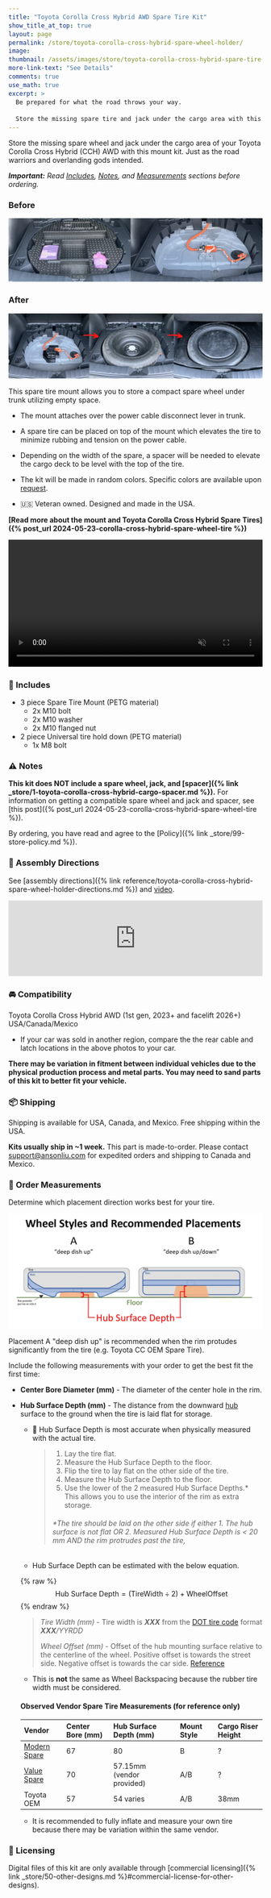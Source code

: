 ```yaml
---
title: "Toyota Corolla Cross Hybrid AWD Spare Tire Kit"
show_title_at_top: true
layout: page
permalink: /store/toyota-corolla-cross-hybrid-spare-wheel-holder/
image:
thumbnail: /assets/images/store/toyota-corolla-cross-hybrid-spare-tire-mount.webp
more-link-text: "See Details"
comments: true
use_math: true
excerpt: >
  Be prepared for what the road throws your way.   
  
  Store the missing spare tire and jack under the cargo area with this mounting solution.
---
```


Store the missing spare wheel and jack under the cargo area of your Toyota Corolla Cross Hybrid (CCH) AWD with this mount kit. Just as the road warriors and overlanding gods intended.

<script async
  src="https://js.stripe.com/v3/buy-button.js">
</script>
<stripe-buy-button buy-button-id="buy_btn_1PKRSfCGCEb5Dn5hhK39wajQ" publishable-key="pk_live_51PKQVBCGCEb5Dn5hLMoKGekYqrgnOSKQeqVJWy89kBmGPTrEx1w6uB5i3FMS4PlynWCEgZ5fD1iEtdCsu1F7iB4n00noGaPFkK">
</stripe-buy-button>

***Important:** Read [Includes](#-includes), [Notes](#-notes), and [Measurements](#-order-measurements) sections before ordering.*

### Before

![corolla cross hybrid tire kit](/wp-content/uploads/2024/05/toyota-corolla-cross-hybrid-tire-kit.webp)

### After

![corolla cross hybrid spare tire mount solution](/wp-content/uploads/2024/05/toyota-corolla-cross-spare-tire-mount-storage.webp)

This spare tire mount allows you to store a compact spare wheel under trunk utilizing empty space.

- The mount attaches over the power cable disconnect lever in trunk.

- A spare tire can be placed on top of the mount which elevates the tire to minimize rubbing and tension on the power cable.

- Depending on the width of the spare, a spacer will be needed to elevate the cargo deck to be level with the top of the tire.

- The kit will be made in random colors. Specific colors are available upon [request](mailto:support@ansonliu.com).

- 🇺🇸 Veteran owned. Designed and made in the USA.

**[Read more about the mount and Toyota Corolla Cross Hybrid Spare Tires]({% post_url 2024-05-23-corolla-cross-hybrid-spare-wheel-tire %})**

<video style="max-width:100%; height:auto;" width="768" height="432" autoplay loop muted playsinline>
 <source src="/assets/images/store/spare-tire-mount-assembly-animation-tire-hold-down-spacer.webm" type="video/webm">
 <source src="/assets/images/store/spare-tire-mount-assembly-animation-tire-hold-down-spacer.mp4" type="video/mp4">
</video>

### 🧰 Includes

- 3 piece Spare Tire Mount (PETG material)
  - 2x M10 bolt
  - 2x M10 washer
  - 2x M10 flanged nut
- 2 piece Universal tire hold down (PETG material)
  - 1x M8 bolt

### ⚠️ Notes

**This kit does NOT include a spare wheel, jack, and [spacer]({% link _store/1-toyota-corolla-cross-hybrid-cargo-spacer.md %}).** For information on getting a compatible spare wheel and jack and spacer, see [this post]({% post_url 2024-05-23-corolla-cross-hybrid-spare-wheel-tire %}).

By ordering, you have read and agree to the [Policy]({% link _store/99-store-policy.md %}).

### 📒 Assembly Directions

See [assembly directions]({% link reference/toyota-corolla-cross-hybrid-spare-wheel-holder-directions.md %}) and [video](https://youtu.be/kHzdqbQ0Vwk).

<iframe style="max-width:100%; height:auto;" width="800" height="450" src="https://www.youtube.com/embed/kHzdqbQ0Vwk?si=Gs0Eo5GvHKTzxLZn" title="YouTube video player" frameborder="0" allow="accelerometer; autoplay; clipboard-write; encrypted-media; gyroscope; picture-in-picture; web-share" referrerpolicy="strict-origin-when-cross-origin" allowfullscreen></iframe>

### 🚘 Compatibility

Toyota Corolla Cross Hybrid AWD (1st gen, 2023+ and facelift 2026+) USA/Canada/Mexico

- If your car was sold in another region, compare the the rear cable and latch locations in the above photos to your car.

**There may be variation in fitment between individual vehicles due to the physical production process and metal parts. You may need to sand parts of this kit to better fit your vehicle.**

### 📦 Shipping

Shipping is available for USA, Canada, and Mexico. Free shipping within the USA. 

**Kits usually ship in ~1 week.** This part is made-to-order. Please contact [support@ansonliu.com](mailto:support@ansonliu.com) for expedited orders and shipping to Canada and Mexico.

### 🔧 Order Measurements

Determine which placement direction works best for your tire.

![Tire styles and recommended placements](/assets/images/store/tire-storage-direction.webp)

Placement A "deep dish up" is recommended when the rim protudes significantly from the tire (e.g. Toyota CC OEM Spare Tire).

Include the following measurements with your order to get the best fit the first time:

- **Center Bore Diameter (mm)** - The diameter of the center hole in the rim.

- **Hub Surface Depth (mm)** - The distance from the downward [hub](/assets/images/store/parts-of-a-wheel-rim_50perc.webp) surface to the ground when the tire is laid flat for storage.

  - 📏 Hub Surface Depth is most accurate when physically measured with the actual tire.

    > 1. Lay the tire flat.
    > 1. Measure the Hub Surface Depth to the floor.
    > 1. Flip the tire to lay flat on the other side of the tire.
    > 1. Measure the Hub Surface Depth to the floor.
    > 1. Use the lower of the 2 measured Hub Surface Depths.* This allows you to use the interior of the rim as extra storage.
    > ###### *The tire should be laid on the other side if either 1. The hub surface is not flat OR 2. Measured Hub Surface Depth is < 20 mm AND the rim protrudes past the tire, 

  - Hub Surface Depth can be estimated with the below equation.

  {% raw %}
  $$
  \text{Hub Surface Depth} = (\text{TireWidth} \div 2) + \text{WheelOffset}
  $$
  {% endraw %}

    > *Tire Width (mm)* - Tire width is ***XXX*** from the [DOT tire code](https://en.wikipedia.org/wiki/Tire_code) format ***XXX**/YYRDD*
    >
    > *Wheel Offset (mm)* - Offset of the hub mounting surface relative to the centerline of the wheel. Positive offset is towards the street side. Negative offset is towards the car side. [Reference](https://www.lesschwab.com/article/wheels/what-is-wheel-offset.html)

  - This is **not** the same as Wheel Backspacing because the rubber tire width must be considered.
  
  #### Observed Vendor Spare Tire Measurements (for reference only)

  | Vendor | Center Bore (mm) | Hub Surface Depth (mm) | Mount Style | Cargo Riser Height |
  | --- | --- | --- | --- | --- |
  | [Modern Spare](https://amzn.to/3zFMFYt) | 67 | 80 | B | ? |
  | [Value Spare](https://amzn.to/3XY4V8T) | 70 | 57.15mm (vendor provided) | A/B | ? |
  | Toyota OEM | 57 | 54 varies | A/B | 38mm |

  - It is recommended to fully inflate and measure your own tire because there may be variation within the same vendor.

### 🔏 Licensing

Digital files of this kit are only available through [commercial licensing]({% link _store/50-other-designs.md %}#commercial-license-for-other-designs).

<script type="application/ld+json">
{
  "@context": "https://schema.org",
  "@type": "Product",
  "name": "Toyota Corolla Cross Hybrid AWD Spare Tire Mount",
  "brand": {
    "@type": "Brand",
    "name": "Anson Innovations LLC",
    "slogan": "Make the Uncharted",
    "url": "https://ansoninnovations.com",
    "sameAs": "https://ansonliu.com"
  },
  "description": "Store the missing spare tire under the Toyota Corolla Cross Hybrid (CCH) AWD cargo area with this easy to install solution.",
  "image": "https://corollaspare.com/assets/spare-mount-riser-quad.webp",
  "mainEntityOfPage": "https://corollaspare.com",
  "sameAs": [
    "https://corollaspare.com"
    ],
  "url": "https://ansonliu.com/store/toyota-corolla-cross-hybrid-spare-wheel-holder/",
  "@id": "https://ansonliu.com/store/toyota-corolla-cross-hybrid-spare-wheel-holder/",
  "offers": [
    {
      "@type": "Offer",
      "url": "https://ansonliu.com/store/toyota-corolla-cross-hybrid-spare-wheel-holder/",
      "price": 399,
      "priceCurrency": "USD",
      "availability": "https://schema.org/InStock",
      "shippingDetails": {
        "@type": "OfferShippingDetails",
        "shippingRate": {
          "@type": "MonetaryAmount",
          "value": 0,
          "currency": "USD"
        },
        "shippingDestination": [
          {
            "@type": "DefinedRegion",
            "addressCountry": "US"
          }
        ],
        "hasShippingService": {
          "@type": "ShippingService",
          "shippingConditions": {
            "@type": "ShippingConditions",
            "shippingDestination": [
              {
                "@type": "DefinedRegion",
                "addressCountry": "US"
              }
            ],
            "shippingRate": "0"
          }
        },
        "deliveryTime": {
          "@type": "ShippingDeliveryTime",
          "handlingTime": {
            "@type": "QuantitativeValue",
            "minValue": 0,
            "maxValue": 14,
            "unitCode": "DAY"
          },
          "transitTime": {
            "@type": "QuantitativeValue",
            "minValue": 0,
            "maxValue": 7,
            "unitCode": "DAY"
          }
        }
      },
      "hasMerchantReturnPolicy": {
        "@type": "MerchantReturnPolicy",
        "applicableCountry": [ "US"],
        "returnPolicyCountry": "US",
        "returnPolicyCategory": "https://schema.org/MerchantReturnNotPermitted"
        }
    }
  ]
}
</script>